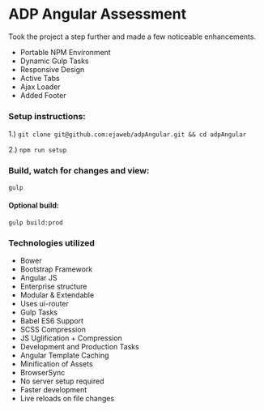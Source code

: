 # ADP Angular Assessment
Took the project a step further and made a few noticeable enhancements.
- Portable NPM Environment
- Dynamic Gulp Tasks
- Responsive Design
- Active Tabs
- Ajax Loader
- Added Footer

### Setup instructions:
1.) `git clone git@github.com:ejaweb/adpAngular.git && cd adpAngular`

2.) `npm run setup`

### Build, watch for changes and view:
`gulp`

#### Optional build:
`gulp build:prod`

### Technologies utilized
- Bower
 - Bootstrap Framework
 - Angular JS
  - Enterprise structure
  - Modular & Extendable
  - Uses ui-router
- Gulp Tasks
 - Babel ES6 Support
 - SCSS Compression
 - JS Uglification + Compression
 - Development and Production Tasks
 - Angular Template Caching
 - Minification of Assets
- BrowserSync
 - No server setup required
 - Faster development
 - Live reloads on file changes